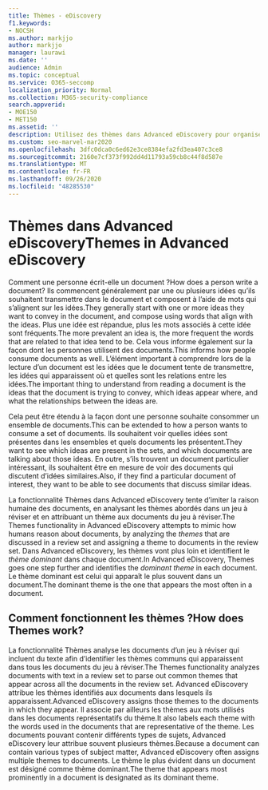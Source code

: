 ```yaml
---
title: Thèmes - eDiscovery
f1.keywords:
- NOCSH
ms.author: markjjo
author: markjjo
manager: laurawi
ms.date: ''
audience: Admin
ms.topic: conceptual
ms.service: O365-seccomp
localization_priority: Normal
ms.collection: M365-security-compliance
search.appverid:
- MOE150
- MET150
ms.assetid: ''
description: Utilisez des thèmes dans Advanced eDiscovery pour organiser les ensembles de révision en trouvant le thème dominant dans chaque document.
ms.custom: seo-marvel-mar2020
ms.openlocfilehash: 3dfc0dca0c6ed62e3ce8384efa2fd3ea407c3ce8
ms.sourcegitcommit: 2160e7cf373f992dd4d11793a59cb8c44f8d587e
ms.translationtype: MT
ms.contentlocale: fr-FR
ms.lasthandoff: 09/26/2020
ms.locfileid: "48285530"
---
```

# <a name="themes-in-advanced-ediscovery"></a><span data-ttu-id="6bebc-103">Thèmes dans Advanced eDiscovery</span><span class="sxs-lookup"><span data-stu-id="6bebc-103">Themes in Advanced eDiscovery</span></span>

<span data-ttu-id="6bebc-104">Comment une personne écrit-elle un document ?</span><span class="sxs-lookup"><span data-stu-id="6bebc-104">How does a person write a document?</span></span> <span data-ttu-id="6bebc-105">Ils commencent généralement par une ou plusieurs idées qu’ils souhaitent transmettre dans le document et composent à l’aide de mots qui s’alignent sur les idées.</span><span class="sxs-lookup"><span data-stu-id="6bebc-105">They generally start with one or more ideas they want to convey in the document, and compose using words that align with the ideas.</span></span> <span data-ttu-id="6bebc-106">Plus une idée est répandue, plus les mots associés à cette idée sont fréquents.</span><span class="sxs-lookup"><span data-stu-id="6bebc-106">The more prevalent an idea is, the more frequent the words that are related to that idea tend to be.</span></span> <span data-ttu-id="6bebc-107">Cela vous informe également sur la façon dont les personnes utilisent des documents.</span><span class="sxs-lookup"><span data-stu-id="6bebc-107">This informs how people consume documents as well.</span></span> <span data-ttu-id="6bebc-108">L’élément important à comprendre lors de la lecture d’un document est les idées que le document tente de transmettre, les idées qui apparaissent où et quelles sont les relations entre les idées.</span><span class="sxs-lookup"><span data-stu-id="6bebc-108">The important thing to understand from reading a document is the ideas that the document is trying to convey, which ideas appear where, and what the relationships between the ideas are.</span></span>

<span data-ttu-id="6bebc-109">Cela peut être étendu à la façon dont une personne souhaite consommer un ensemble de documents.</span><span class="sxs-lookup"><span data-stu-id="6bebc-109">This can be extended to how a person wants to consume a set of documents.</span></span> <span data-ttu-id="6bebc-110">Ils souhaitent voir quelles idées sont présentes dans les ensembles et quels documents les présentent.</span><span class="sxs-lookup"><span data-stu-id="6bebc-110">They want to see which ideas are present in the sets, and which documents are talking about those ideas.</span></span> <span data-ttu-id="6bebc-111">En outre, s’ils trouvent un document particulier intéressant, ils souhaitent être en mesure de voir des documents qui discutent d’idées similaires.</span><span class="sxs-lookup"><span data-stu-id="6bebc-111">Also, if they find a particular document of interest, they want to be able to see documents that discuss similar ideas.</span></span>

<span data-ttu-id="6bebc-112">La fonctionnalité Thèmes dans Advanced eDiscovery tente d’imiter la  raison humaine des documents, en analysant les thèmes abordés dans un jeu à réviser et en attribuant un thème aux documents du jeu à réviser.</span><span class="sxs-lookup"><span data-stu-id="6bebc-112">The Themes functionality in Advanced eDiscovery attempts to mimic how humans reason about documents, by analyzing the *themes* that are discussed in a review set and assigning a theme to documents in the review set.</span></span> <span data-ttu-id="6bebc-113">Dans Advanced eDiscovery, les thèmes vont plus loin et identifient le *thème dominant* dans chaque document.</span><span class="sxs-lookup"><span data-stu-id="6bebc-113">In Advanced eDiscovery, Themes goes one step further and identifies the *dominant theme* in each document.</span></span> <span data-ttu-id="6bebc-114">Le thème dominant est celui qui apparaît le plus souvent dans un document.</span><span class="sxs-lookup"><span data-stu-id="6bebc-114">The dominant theme is the one that appears the most often in a document.</span></span>

## <a name="how-does-themes-work"></a><span data-ttu-id="6bebc-115">Comment fonctionnent les thèmes ?</span><span class="sxs-lookup"><span data-stu-id="6bebc-115">How does Themes work?</span></span>

<span data-ttu-id="6bebc-116">La fonctionnalité Thèmes analyse les documents d’un jeu à réviser qui incluent du texte afin d’identifier les thèmes communs qui apparaissent dans tous les documents du jeu à réviser.</span><span class="sxs-lookup"><span data-stu-id="6bebc-116">The Themes functionality analyzes documents with text in a review set to parse out common themes that appear across all the documents in the review set.</span></span> <span data-ttu-id="6bebc-117">Advanced eDiscovery attribue les thèmes identifiés aux documents dans lesquels ils apparaissent.</span><span class="sxs-lookup"><span data-stu-id="6bebc-117">Advanced eDiscovery assigns those themes to the documents in which they appear.</span></span> <span data-ttu-id="6bebc-118">Il associe par ailleurs les thèmes aux mots utilisés dans les documents représentatifs du thème.</span><span class="sxs-lookup"><span data-stu-id="6bebc-118">It also labels each theme with the words used in the documents that are representative of the theme.</span></span> <span data-ttu-id="6bebc-119">Les documents pouvant contenir différents types de sujets, Advanced eDiscovery leur attribue souvent plusieurs thèmes.</span><span class="sxs-lookup"><span data-stu-id="6bebc-119">Because a document can contain various types of subject matter, Advanced eDiscovery often assigns multiple themes to documents.</span></span> <span data-ttu-id="6bebc-120">Le thème le plus évident dans un document est désigné comme thème dominant.</span><span class="sxs-lookup"><span data-stu-id="6bebc-120">The theme that appears most prominently in a document is designated as its dominant theme.</span></span>
